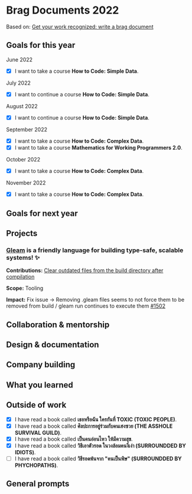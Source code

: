 # Brag Documents 2022

Based on: [Get your work recognized: write a brag
document](https://jvns.ca/blog/brag-documents/)

## Goals for this year

[comment]: # (* List the major goals here!)

June 2022
* [x] I want to take a course **How to Code: Simple Data**.

July 2022
* [x] I want to continue a course **How to Code: Simple Data**.

August 2022
* [x] I want to continue a course **How to Code: Simple Data**.

September 2022
* [x] I want to take a course **How to Code: Complex Data**.
* [x] I want to take a course **Mathematics for Working Programmers 2.0**.

October 2022
* [x] I want to take a course **How to Code: Complex Data**.

November 2022
* [x] I want to take a course **How to Code: Complex Data**.

## Goals for next year

[comment]: # (* If it's getting towards the end of the year, maybe start writing down what might be the goals for next year.)

## Projects

### [Gleam](https://github.com/gleam-lang/gleam) is a friendly language for building type-safe, scalable systems! ✨

**Contributions:** [Clear outdated files from the build directory after compilation](https://github.com/gleam-lang/gleam/pull/1578)
  
**Scope:** Tooling
  
**Impact:** Fix issue -> Removing .gleam files seems to not force them to be removed from build / gleam run continues to execute them [#1502](https://github.com/gleam-lang/gleam/issues/1502)

## Collaboration & mentorship

## Design & documentation

## Company building

## What you learned

## Outside of work

* [x] I have read a book called **เธอหรือฉัน ใครกันที่ TOXIC (TOXIC PEOPLE)**.
* [x] I have read a book called **ศิลปะการอยู่ร่วมกับคนเฮงซวย (THE ASSHOLE SURVIVAL GUILD)**.
* [x] I have read a book called **เป็นคนอ่อนไหว ให้มีความสุข**.
* [x] I have read a book called **วิธีเอาตัวรอด ในวงล้อมคนงี่เง่า (SURROUNDDED BY IDIOTS)**.
* [ ] I have read a book called **วิธีรอดพ้นจาก "คนเป็นพิษ" (SURROUNDDED BY PHYCHOPATHS)**.

## General prompts
